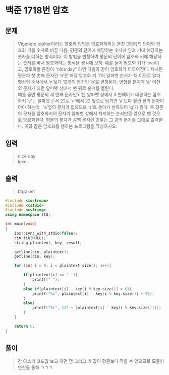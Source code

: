 # 백준 1718번 암호
## 문제
> Vigenere cipher이라는 암호화 방법은 암호화하려는 문장 (평문)의 단어와 암호화 키를 숫자로 바꾼 다음,
평문의 단어에 해당하는 숫자에 암호 키에 해당하는 숫자를 더하는 방식이다.
이 방법을 변형하여 평문의 단어에 암호화 키에 해당하는 숫자를 빼서 암호화하는 방식을 생각해 보자.
예를 들어 암호화 키가 love이고, 암호화할 문장이 “nice day” 라면 다음과 같이 암호화가 이루어진다.
제시된 평문의 첫 번째 문자인 ‘n’은 해당 암호화 키 ‘l’의 알파벳 순서가 12 이므로 알파벳상의 순서에서 ‘n’보다 12앞의 문자인 ‘b’로 변형된다.
변형된 문자가 ‘a' 이전의 문자가 되면 알파벳 상에서 맨 뒤로 순서를 돌린다. </br>
예를 들면 평문의 세 번째 문자인‘c’는 알파벳 상에서 3 번째이고 대응하는 
암호화키 ‘v'는 알파벳 순서 22로 ‘c'에서 22 앞으로 당기면 ‘a'보다 훨씬 앞의 문자이어야 하는데
, ‘a’앞의 문자가 없으므로 ‘z’로 돌아가 반복되어 ‘g’가 된다. 
즉 평문의 문자를 암호화키의 문자가 알파벳 상에서 차지하는 순서만큼 앞으로 뺀 것으로 암호화한다.
평문의 문자가 공백 문자인 경우는 그 공백 문자를 그대로 출력한다.
이와 같은 암호화를 행하는 프로그램을 작성하시오.

## 입력
> nice day </br>
  love 
## 출력
> btgz oet

```c++
#include <iostream>
#include <cstdio>
#include <cstring>
using namespace std;

int main(void)
{
    ios::sync_with_stdio(false);
    cin.tie(NULL);
    string plaintext, key, result;

    getline(cin, plaintext);
    getline(cin, key);

    for (int i = 0; i < plaintext.size(); i++){

        if(plaintext[i] == ' '){
            printf(" ");
        }
        else if(plaintext[i] - key[i % key.size()] > 0){
            printf("%c", plaintext[i] - key[i % key.size()] + 96);
        }
        else{
            printf("%c", 122 + (plaintext[i] - key[i % key.size()]));
        }
    }

    return 0;
}
```
## 풀이
> 걍 아스키 코드값 보고 하면 댐 
그리고 키 값이 평문보다 작을 수 있으므로
모듈러 연산을 통해 ㄱㄱㄱ
